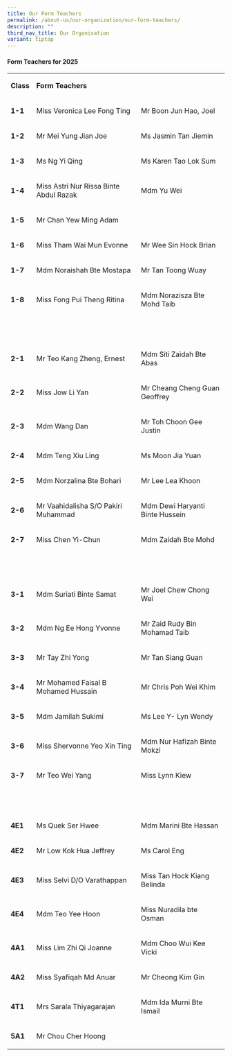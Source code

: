 ```yaml
---
title: Our Form Teachers
permalink: /about-us/our-organization/our-form-teachers/
description: ""
third_nav_title: Our Organisation
variant: tiptap
---
```

<h4><strong>Form Teachers for 2025</strong></h4>
<table style="minWidth: 75px">
<colgroup>
<col>
<col>
<col>
</colgroup>
<tbody>
<tr>
<td rowspan="1" colspan="1">
<p><strong>Class</strong>
</p>
</td>
<td rowspan="1" colspan="2">
<p><strong>Form Teachers</strong>
</p>
</td>
</tr>
<tr>
<td rowspan="1" colspan="1">
<p><strong>1-1</strong>
</p>
</td>
<td rowspan="1" colspan="1">
<p>Miss Veronica Lee Fong Ting</p>
</td>
<td rowspan="1" colspan="1">
<p>Mr Boon Jun Hao, Joel</p>
</td>
</tr>
<tr>
<td rowspan="1" colspan="1">
<p><strong>1-2</strong>
</p>
</td>
<td rowspan="1" colspan="1">
<p>Mr Mei Yung Jian Joe</p>
</td>
<td rowspan="1" colspan="1">
<p>Ms Jasmin Tan Jiemin</p>
</td>
</tr>
<tr>
<td rowspan="1" colspan="1">
<p><strong>1-3</strong>
</p>
</td>
<td rowspan="1" colspan="1">
<p>Ms Ng Yi Qing</p>
</td>
<td rowspan="1" colspan="1">
<p>Ms Karen Tao Lok Sum</p>
</td>
</tr>
<tr>
<td rowspan="1" colspan="1">
<p><strong>1-4</strong>
</p>
</td>
<td rowspan="1" colspan="1">
<p>Miss Astri Nur Rissa Binte Abdul Razak</p>
</td>
<td rowspan="1" colspan="1">
<p>Mdm Yu Wei</p>
</td>
</tr>
<tr>
<td rowspan="1" colspan="1">
<p><strong>1-5</strong>
</p>
</td>
<td rowspan="1" colspan="1">
<p>Mr Chan Yew Ming Adam</p>
</td>
<td rowspan="1" colspan="1">
<p></p>
</td>
</tr>
<tr>
<td rowspan="1" colspan="1">
<p><strong>1-6</strong>
</p>
</td>
<td rowspan="1" colspan="1">
<p>Miss Tham Wai Mun Evonne</p>
</td>
<td rowspan="1" colspan="1">
<p>Mr Wee Sin Hock Brian</p>
</td>
</tr>
<tr>
<td rowspan="1" colspan="1">
<p><strong>1-7</strong>
</p>
</td>
<td rowspan="1" colspan="1">
<p>Mdm Noraishah Bte Mostapa</p>
</td>
<td rowspan="1" colspan="1">
<p>Mr Tan Toong Wuay</p>
</td>
</tr>
<tr>
<td rowspan="1" colspan="1">
<p><strong>1-8</strong>
</p>
</td>
<td rowspan="1" colspan="1">
<p>Miss Fong Pui Theng Ritina</p>
</td>
<td rowspan="1" colspan="1">
<p>Mdm Norazisza Bte Mohd Taib</p>
</td>
</tr>
<tr>
<td rowspan="1" colspan="1">
<p><strong>&nbsp;</strong>
</p>
</td>
<td rowspan="1" colspan="1">
<p><strong>&nbsp;</strong>
</p>
</td>
<td rowspan="1" colspan="1">
<p><strong>&nbsp;</strong>
</p>
</td>
</tr>
<tr>
<td rowspan="1" colspan="1">
<p><strong>2-1</strong>
</p>
</td>
<td rowspan="1" colspan="1">
<p>Mr Teo Kang Zheng, Ernest</p>
</td>
<td rowspan="1" colspan="1">
<p>Mdm Siti Zaidah Bte Abas</p>
</td>
</tr>
<tr>
<td rowspan="1" colspan="1">
<p><strong>2-2</strong>
</p>
</td>
<td rowspan="1" colspan="1">
<p>Miss Jow Li Yan</p>
</td>
<td rowspan="1" colspan="1">
<p>Mr Cheang Cheng Guan Geoffrey</p>
</td>
</tr>
<tr>
<td rowspan="1" colspan="1">
<p><strong>2-3</strong>
</p>
</td>
<td rowspan="1" colspan="1">
<p>Mdm Wang Dan</p>
</td>
<td rowspan="1" colspan="1">
<p>Mr Toh Choon Gee Justin</p>
</td>
</tr>
<tr>
<td rowspan="1" colspan="1">
<p><strong>2-4</strong>
</p>
</td>
<td rowspan="1" colspan="1">
<p>Mdm Teng Xiu Ling</p>
</td>
<td rowspan="1" colspan="1">
<p>Ms Moon Jia Yuan</p>
</td>
</tr>
<tr>
<td rowspan="1" colspan="1">
<p><strong>2-5</strong>
</p>
</td>
<td rowspan="1" colspan="1">
<p>Mdm Norzalina Bte Bohari</p>
</td>
<td rowspan="1" colspan="1">
<p>Mr Lee Lea Khoon &nbsp;</p>
</td>
</tr>
<tr>
<td rowspan="1" colspan="1">
<p><strong>2-6</strong>
</p>
</td>
<td rowspan="1" colspan="1">
<p>Mr Vaahidalisha S/O Pakiri Muhammad</p>
</td>
<td rowspan="1" colspan="1">
<p>Mdm Dewi Haryanti Binte Hussein</p>
</td>
</tr>
<tr>
<td rowspan="1" colspan="1">
<p><strong>2-7</strong>
</p>
</td>
<td rowspan="1" colspan="1">
<p>Miss Chen Yi-Chun</p>
</td>
<td rowspan="1" colspan="1">
<p>Mdm Zaidah Bte Mohd</p>
</td>
</tr>
<tr>
<td rowspan="1" colspan="1">
<p><strong>&nbsp;</strong>
</p>
</td>
<td rowspan="1" colspan="1">
<p>&nbsp;</p>
</td>
<td rowspan="1" colspan="1">
<p>&nbsp;</p>
</td>
</tr>
<tr>
<td rowspan="1" colspan="1">
<p><strong>3-1</strong>
</p>
</td>
<td rowspan="1" colspan="1">
<p>Mdm Suriati Binte Samat</p>
</td>
<td rowspan="1" colspan="1">
<p>Mr Joel Chew Chong Wei</p>
</td>
</tr>
<tr>
<td rowspan="1" colspan="1">
<p><strong>3-2</strong>
</p>
</td>
<td rowspan="1" colspan="1">
<p>Mdm Ng Ee Hong Yvonne</p>
</td>
<td rowspan="1" colspan="1">
<p>Mr Zaid Rudy Bin Mohamad Taib</p>
</td>
</tr>
<tr>
<td rowspan="1" colspan="1">
<p><strong>3-3</strong>
</p>
</td>
<td rowspan="1" colspan="1">
<p>Mr Tay Zhi Yong</p>
</td>
<td rowspan="1" colspan="1">
<p>Mr Tan Siang Guan</p>
</td>
</tr>
<tr>
<td rowspan="1" colspan="1">
<p><strong>3-4</strong>
</p>
</td>
<td rowspan="1" colspan="1">
<p>Mr Mohamed Faisal B Mohamed Hussain</p>
</td>
<td rowspan="1" colspan="1">
<p>Mr Chris Poh Wei Khim</p>
</td>
</tr>
<tr>
<td rowspan="1" colspan="1">
<p><strong>3-5</strong>
</p>
</td>
<td rowspan="1" colspan="1">
<p>Mdm Jamilah Sukimi</p>
</td>
<td rowspan="1" colspan="1">
<p>Ms Lee Y- Lyn Wendy</p>
</td>
</tr>
<tr>
<td rowspan="1" colspan="1">
<p><strong>3-6</strong>
</p>
</td>
<td rowspan="1" colspan="1">
<p>Miss Shervonne Yeo Xin Ting</p>
</td>
<td rowspan="1" colspan="1">
<p>Mdm Nur Hafizah Binte Mokzi</p>
</td>
</tr>
<tr>
<td rowspan="1" colspan="1">
<p><strong>3-7</strong>
</p>
</td>
<td rowspan="1" colspan="1">
<p>Mr Teo Wei Yang</p>
</td>
<td rowspan="1" colspan="1">
<p>Miss Lynn Kiew</p>
</td>
</tr>
<tr>
<td rowspan="1" colspan="1">
<p><strong>&nbsp;</strong>
</p>
</td>
<td rowspan="1" colspan="1">
<p>&nbsp;</p>
</td>
<td rowspan="1" colspan="1">
<p>&nbsp;</p>
</td>
</tr>
<tr>
<td rowspan="1" colspan="1">
<p><strong>4E1</strong>
</p>
</td>
<td rowspan="1" colspan="1">
<p>Ms Quek Ser Hwee</p>
</td>
<td rowspan="1" colspan="1">
<p>Mdm Marini Bte Hassan</p>
</td>
</tr>
<tr>
<td rowspan="1" colspan="1">
<p><strong>4E2</strong>
</p>
</td>
<td rowspan="1" colspan="1">
<p>Mr Low Kok Hua Jeffrey</p>
</td>
<td rowspan="1" colspan="1">
<p>Ms Carol Eng</p>
</td>
</tr>
<tr>
<td rowspan="1" colspan="1">
<p><strong>4E3</strong>
</p>
</td>
<td rowspan="1" colspan="1">
<p>Miss Selvi D/O Varathappan</p>
</td>
<td rowspan="1" colspan="1">
<p>Miss Tan Hock Kiang Belinda</p>
</td>
</tr>
<tr>
<td rowspan="1" colspan="1">
<p><strong>4E4</strong>
</p>
</td>
<td rowspan="1" colspan="1">
<p>Mdm Teo Yee Hoon</p>
</td>
<td rowspan="1" colspan="1">
<p>Miss Nuradila bte Osman</p>
</td>
</tr>
<tr>
<td rowspan="1" colspan="1">
<p><strong>4A1</strong>
</p>
</td>
<td rowspan="1" colspan="1">
<p>Miss Lim Zhi Qi Joanne</p>
</td>
<td rowspan="1" colspan="1">
<p>Mdm Choo Wui Kee Vicki</p>
</td>
</tr>
<tr>
<td rowspan="1" colspan="1">
<p><strong>4A2</strong>
</p>
</td>
<td rowspan="1" colspan="1">
<p>Miss Syafiqah Md Anuar</p>
</td>
<td rowspan="1" colspan="1">
<p>Mr Cheong Kim Gin</p>
</td>
</tr>
<tr>
<td rowspan="1" colspan="1">
<p><strong>4T1</strong>
</p>
</td>
<td rowspan="1" colspan="1">
<p>Mrs Sarala Thiyagarajan</p>
</td>
<td rowspan="1" colspan="1">
<p>Mdm Ida Murni Bte Ismail</p>
</td>
</tr>
<tr>
<td rowspan="1" colspan="1">
<p><strong>5A1</strong>
</p>
</td>
<td rowspan="1" colspan="1">
<p>Mr Chou Cher Hoong</p>
</td>
<td rowspan="1" colspan="1">
<p>&nbsp;</p>
</td>
</tr>
</tbody>
</table>
<p></p>